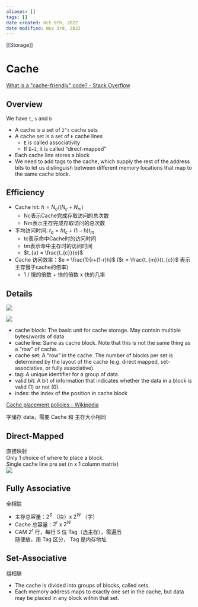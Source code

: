 ```yaml
---
aliases: []
tags: []
date created: Oct 9th, 2022
date modified: Nov 3rd, 2022
---
```

[[Storage]]
# Cache
[What is a "cache-friendly" code? - Stack Overflow](https://stackoverflow.com/questions/16699247/what-is-a-cache-friendly-code)
## Overview
We have `t`, `s` and `b`
- A cache is a set of `2^s` cache sets
- A cache set is a set of `E` cache lines
	- `E` is called associativity
	- If `E=1`, it is called “direct-mapped"
- Each cache line stores a block
- We need to add tags to the cache, which supply the rest of the address bits to let us distinguish between different memory locations that map to the same cache block.

## Efficiency
- Cache hit: $h = N_{c} / (N_{c} + N_{m})$
	- Nc表示Cache完成存取访问的总次数  
	- Nm表示主存完成存取访问的总次数  
- 平均访问时间: $t_{a} = ht_{c} + (1-h)t_{m}$
	- tc表示命中Cache时的访问时间  
	- tm表示命中主存时的访问时间  
	- $t_{a} = \frac{t_{c}}{e}$
- Cache 访问效率：$e = \frac{1}{r+(1-r)h}$ ($r = \frac{t_{m}}{t_{c}}$ 表示主存慢于cache的倍率)
	- 1 / 慢的倍数 + 快的倍数 x 快的几率

## Details
![](https://img.ynchen.me/2022/11/587cadee5cf122a2f27db692a8d69cc9.webp)

![](https://img.ynchen.me/2022/10/6f06f0422aced8d2b69b2999ae1002a3.webp)


- cache block: The basic unit for cache storage. May contain multiple bytes/words of data
- cache line: Same as cache block. Note that this is not the same thing as a “row” of cache.
- cache set: A “row” in the cache. The number of blocks per set is determined by the layout of the cache (e.g. direct mapped, set-associative, or fully associative).
- tag: A unique identifier for a group of data.
- valid bit: A bit of information that indicates whether the data in a block is valid (1) or not (0).
- index: the index of the position in cache block

[Cache placement policies - Wikipedia](https://en.wikipedia.org/wiki/Cache_placement_policies)

字储存 data，需要 Cache 和 主存大小相同
## Direct-Mapped
直接映射  
Only 1 choice of where to place a block.  
Single cache line pre set (n x 1 column matrix)  
![](https://img.ynchen.me/2022/11/3b09bc2f92b493b01f43ce14e1d1836b.webp)


## Fully Associative
全相联
- 主存总容量：$2^{S}$ （块）x $2^{W}$ （字）
- Cache 总容量：$2^{r}$ x $2^{W}$
- CAM $2^{r}$ 行，每行 S 位 Tag（选主存），需遍历  
随便放，用 Tag 区分， Tag 是内存地址

## Set-Associative
组相联
- The cache is divided into groups of blocks, called sets.
- Each memory address maps to exactly one set in the cache, but data may be placed in any block within that set.
